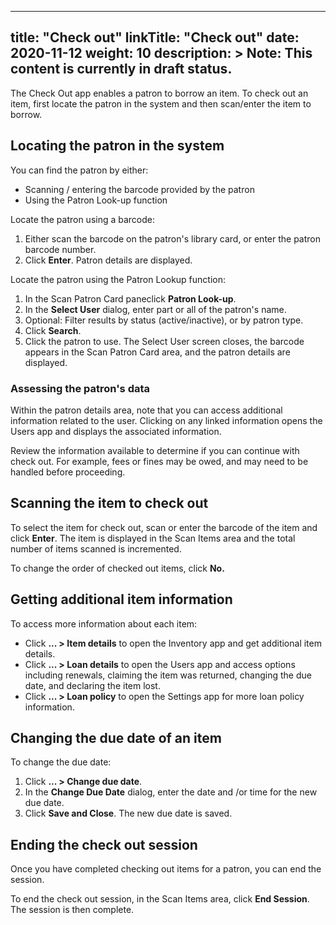 
---
title: "Check out"
linkTitle: "Check out"
date: 2020-11-12
weight: 10
description: >
  Note: This content is currently in draft status.
---

The Check Out app enables a patron to borrow an item.  To check out an item, first locate the patron in the system and then scan/enter the item to borrow.

## Locating the patron in the system

You can find the patron by either:

* Scanning / entering the barcode provided by the patron
* Using the Patron Look-up function

Locate the patron using a barcode:

1. Either scan the barcode on the patron's library card, or enter the patron barcode number.
2. Click **Enter**. Patron details are displayed.


Locate the patron using the Patron Lookup function:

1. In the Scan Patron Card paneclick **Patron Look-up**. 
2. In the **Select User** dialog, enter part or all of the patron's name.
3. Optional: Filter results by status (active/inactive), or by patron type.
4. Click **Search**.
5. Click the patron to use. The Select User screen closes, the barcode appears in the Scan Patron Card area, and the patron details are displayed.

### Assessing the patron's data

Within the patron details area, note that you can access additional information related to the user.  Clicking on any linked information opens the Users app and displays the associated information.  

Review the information available to determine if you can continue with check out.  For example, fees or fines may be owed, and may need to be handled before proceeding.  

## Scanning the item to check out

To select the item for check out, scan or enter the barcode of the item and click **Enter**.  The item is displayed in the Scan Items area and the total number of items scanned is incremented.  

To change the order of checked out items, click **No.**

## Getting additional item information

To access more information about each item:

* Click **... > Item details** to open the Inventory app and get additional item details.
* Click **... > Loan details** to open the Users app and access options including renewals, claiming the item was returned, changing the due date, and declaring the item lost.
* Click **... > Loan policy** to open the Settings app for more loan policy information.


## Changing the due date of an item

To change the due date:

1. Click **... > Change due date**.
2. In the **Change Due Date** dialog, enter the date and /or time for the new due date.
3. Click **Save and Close**.  The new due date is saved.

## Ending the check out session

Once you have completed checking out items for a patron, you can end the session.

To end the check out session, in the Scan Items area, click **End Session**.  The session is then complete.
